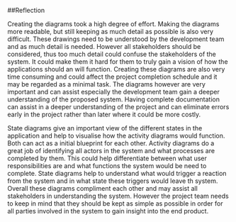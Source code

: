 ##Reflection 



Creating the diagrams took a high degree of effort. Making the diagrams more readable, but still keeping as much detail as possible is also very difficult. These drawings need to be understood by the development team and as much detail is needed. However all stakeholders should be considered, thus too much detail could confuse the stakeholders of the system. It could make them it hard for them to truly gain a vision of how the applications should an will function. Creating these diagrams are also very time consuming and could affect the project completion schedule and it may be regarded as a minimal task. The diagrams however are very important and can assist especially the development team gain a deeper understanding of the proposed system. Having complete documentation can assist in a deeper understanding of the project and can eliminate errors early in the project rather than later where it could be more costly. 



State diagrams give an important view of the different states in the application and help to visualise how the activity diagrams would function. Both can act as a initial blueprint for each other. Activity diagrams do a great job of identifying all actors in the system and what processes are completed by them. This could help differentiate between what user responsibilities are and what functions the system would be need to complete. State diagrams help to understand what would trigger a reaction from the system and in what state these triggers would leave th system. Overall these diagrams compliment each other and may assist all stakeholders in understanding the system. However the project team needs to keep in mind that they should be kept as simple as possible in order for all parties involved in the system to gain insight into the end product.


